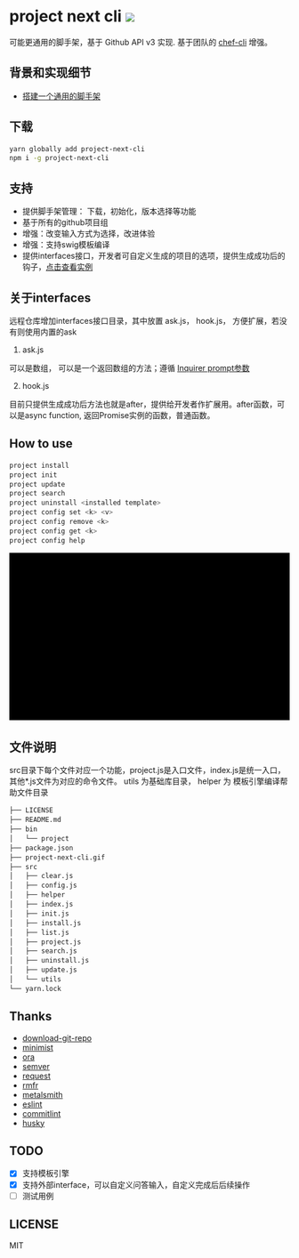 # project next cli [![](https://badge.juejin.im/entry/594dcad5fe88c2005f807d6a/likes.svg?style=flat-square)](https://juejin.im/entry/594dcad5fe88c2005f807d6a/detail)

可能更通用的脚手架，基于 Github API v3 实现. 基于团队的 [chef-cli](https://github.com/2046/chef-cli) 增强。

## 背景和实现细节

- [搭建一个通用的脚手架](https://github.com/jiangtao/blog/issues/23)

## 下载

```bash
yarn globally add project-next-cli
npm i -g project-next-cli
```

## 支持

- 提供脚手架管理： 下载，初始化，版本选择等功能
- 基于所有的github项目组
- 增强：改变输入方式为选择，改进体验
- 增强：支持swig模板编译
- 提供interfaces接口，开发者可自定义生成的项目的选项，提供生成成功后的钩子，[点击查看实例](https://github.com/project-scaffold/cli)

## 关于interfaces

远程仓库增加interfaces接口目录，其中放置 ask.js， hook.js， 方便扩展，若没有则使用内置的ask

1. ask.js 

可以是数组， 可以是一个返回数组的方法；遵循 [Inquirer prompt参数](https://github.com/SBoudrias/Inquirer.js#prompt)

2. hook.js 

目前只提供生成成功后方法也就是after，提供给开发者作扩展用。after函数，可以是async function, 返回Promise实例的函数，普通函数。


## How to use

```bash
project install
project init
project update
project search
project uninstall <installed template>
project config set <k> <v>
project config remove <k>
project config get <k>
project config help
```

<img src="./project-next-cli.gif" />

## 文件说明

src目录下每个文件对应一个功能，project.js是入口文件，index.js是统一入口，其他*.js文件为对应的命令文件。
utils 为基础库目录， helper 为 模板引擎编译帮助文件目录

```bash
├── LICENSE
├── README.md
├── bin
│   └── project
├── package.json
├── project-next-cli.gif
├── src
│   ├── clear.js
│   ├── config.js
│   ├── helper
│   ├── index.js
│   ├── init.js
│   ├── install.js
│   ├── list.js
│   ├── project.js
│   ├── search.js
│   ├── uninstall.js
│   ├── update.js
│   └── utils
└── yarn.lock
```

## Thanks

- [download-git-repo](https://github.com/flipxfx/download-git-repo)
- [minimist](https://github.com/substack/minimist)
- [ora](https://github.com/sindresorhus/ora)
- [semver](https://github.com/npm/node-semver)
- [request](https://github.com/request/request)
- [rmfr](https://github.com/shinnn/rmfr)
- [metalsmith](https://github.com/segmentio/metalsmith)
- [eslint](https://github.com/eslint/eslint)
- [commitlint](https://github.com/marionebl/commitlint/)
- [husky](https://github.com/typicode/husky)

## TODO

- [x] 支持模板引擎
- [x] 支持外部interface，可以自定义问答输入，自定义完成后后续操作
- [ ] 测试用例

## LICENSE

MIT
